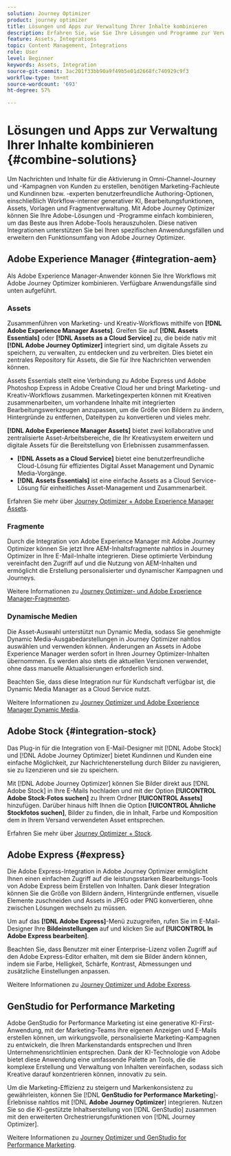 ```yaml
---
solution: Journey Optimizer
product: journey optimizer
title: Lösungen und Apps zur Verwaltung Ihrer Inhalte kombinieren
description: Erfahren Sie, wie Sie Ihre Lösungen und Programme zur Verwaltung Ihrer Inhalte kombinieren
feature: Assets, Integrations
topic: Content Management, Integrations
role: User
level: Beginner
keywords: Assets, Integration
source-git-commit: 3ac201f33bb90a9f49b5e01d2668fc740929c9f3
workflow-type: tm+mt
source-wordcount: '693'
ht-degree: 57%

---
```


# Lösungen und Apps zur Verwaltung Ihrer Inhalte kombinieren {#combine-solutions}

Um Nachrichten und Inhalte für die Aktivierung in Omni-Channel-Journey und -Kampagnen von Kunden zu erstellen, benötigen Marketing-Fachleute und Kundinnen bzw. -experten benutzerfreundliche Authoring-Optionen, einschließlich Workflow-interner generativer KI, Bearbeitungsfunktionen, Assets, Vorlagen und Fragmentverwaltung.  Mit Adobe Journey Optimizer können Sie Ihre Adobe-Lösungen und -Programme einfach kombinieren, um das Beste aus Ihren Adobe-Tools herauszuholen. Diese nativen Integrationen unterstützen Sie bei Ihren spezifischen Anwendungsfällen und erweitern den Funktionsumfang von Adobe Journey Optimizer.

## Adobe Experience Manager {#integration-aem}

Als Adobe Experience Manager-Anwender können Sie Ihre Workflows mit Adobe Journey Optimizer kombinieren. Verfügbare Anwendungsfälle sind unten aufgeführt.

### Assets

Zusammenführen von Marketing- und Kreativ-Workflows mithilfe von **[!DNL Adobe Experience Manager Assets]**. Greifen Sie auf **[!DNL Assets Essentials]** oder **[!DNL Assets as a Cloud Service]** zu, die beide nativ mit **[!DNL Adobe Journey Optimizer]** integriert sind, um digitale Assets zu speichern, zu verwalten, zu entdecken und zu verbreiten. Dies bietet ein zentrales Repository für Assets, die Sie für Ihre Nachrichten verwenden können.

Assets Essentials stellt eine Verbindung zu Adobe Express und Adobe Photoshop Express in Adobe Creative Cloud her und bringt Marketing- und Kreativ-Workflows zusammen. Marketingexperten können mit Kreativen zusammenarbeiten, um vorhandene Inhalte mit integrierten Bearbeitungswerkzeugen anzupassen, um die Größe von Bildern zu ändern, Hintergründe zu entfernen, Dateitypen zu konvertieren und vieles mehr.

**[!DNL Adobe Experience Manager Assets]** bietet zwei kollaborative und zentralisierte Asset-Arbeitsbereiche, die Ihr Kreativsystem erweitern und digitale Assets für die Bereitstellung von Erlebnissen zusammenfassen.

* **[!DNL Assets as a Cloud Service]** bietet eine benutzerfreundliche Cloud-Lösung für effizientes Digital Asset Management und Dynamic Media-Vorgänge.
* **[!DNL Assets Essentials]** ist eine einfache Assets as a Cloud Service-Lösung für einheitliches Asset-Management und Zusammenarbeit.

Erfahren Sie mehr über [Journey Optimizer + Adobe Experience Manager Assets](../integrations/assets.md).

<!--
### Templates

With Adobe Journey Optimizer, you can create custom-tailored messages through Adobe Experience Manager sites. Start by designing your templates using Adobe Experience Manager's content sources, then send them to Adobe Journey Optimizer. Once shared, these templates can be accessed in Adobe Journey Optimizer's email designer, simplifying the process of crafting and sending messages to your desired audience.

Learn more about [Journey Optimizer + Adobe Experience Manager templates](../integrations/aem-templates.md).-->

### Fragmente

Durch die Integration von Adobe Experience Manager mit Adobe Journey Optimizer können Sie jetzt Ihre AEM-Inhaltsfragmente nahtlos in Journey Optimizer in Ihre E-Mail-Inhalte integrieren. Diese optimierte Verbindung vereinfacht den Zugriff auf und die Nutzung von AEM-Inhalten und ermöglicht die Erstellung personalisierter und dynamischer Kampagnen und Journeys.

Weitere Informationen zu [Journey Optimizer- und Adobe Experience Manager-Fragmenten](../integrations/aem-fragments.md).

### Dynamische Medien

Die Asset-Auswahl unterstützt nun Dynamic Media, sodass Sie genehmigte Dynamic Media-Ausgabedarstellungen in Journey Optimizer nahtlos auswählen und verwenden können. Änderungen an Assets in Adobe Experience Manager werden sofort in Ihren Journey Optimizer-Inhalten übernommen. Es werden also stets die aktuellen Versionen verwendet, ohne dass manuelle Aktualisierungen erforderlich sind.

Beachten Sie, dass diese Integration nur für Kundschaft verfügbar ist, die Dynamic Media Manager as a Cloud Service nutzt.

Weitere Informationen zu [Journey Optimizer und Adobe Experience Manager Dynamic Media](../integrations/aem-dynamic.md).


## Adobe Stock {#integration-stock}

Das Plug-in für die Integration von E-Mail-Designer mit [!DNL Adobe Stock] und [!DNL Adobe Journey Optimizer] bietet Kundinnen und Kunden eine einfache Möglichkeit, zur Nachrichtenerstellung durch Bilder zu navigieren, sie zu lizenzieren und sie zu speichern.

Mit [!DNL Adobe Journey Optimizer] können Sie Bilder direkt aus [!DNL Adobe Stock] in Ihre E-Mails hochladen und mit der Option **[!UICONTROL Adobe Stock-Fotos suchen]** zu Ihrem Ordner **[!UICONTROL Assets]** hinzufügen. Darüber hinaus hilft Ihnen die Option **[!UICONTROL Ähnliche Stockfotos suchen]**, Bilder zu finden, die in Inhalt, Farbe und Komposition dem in Ihrem Versand verwendeten Asset entsprechen.

Erfahren Sie mehr über [Journey Optimizer + Stock](../integrations/stock.md).

## Adobe Express {#express}

Die Adobe Express-Integration in Adobe Journey Optimizer ermöglicht Ihnen einen einfachen Zugriff auf die leistungsstarken Bearbeitungs-Tools von Adobe Express beim Erstellen von Inhalten. Dank dieser Integration können Sie die Größe von Bildern ändern, Hintergründe entfernen, visuelle Elemente zuschneiden und Assets in JPEG oder PNG konvertieren, ohne zwischen Lösungen wechseln zu müssen.

Um auf das **[!DNL Adobe Express]**-Menü zuzugreifen, rufen Sie im E-Mail-Designer Ihre **Bildeinstellungen** auf und klicken Sie auf **[!UICONTROL In Adobe Express bearbeiten]**.

Beachten Sie, dass Benutzer mit einer Enterprise-Lizenz vollen Zugriff auf den Adobe Express-Editor erhalten, mit dem sie Bilder ändern können, indem sie Farbe, Helligkeit, Schärfe, Kontrast, Abmessungen und zusätzliche Einstellungen anpassen.

Weitere Informationen zu [Journey Optimizer und Adobe Express](../integrations/express.md).

## GenStudio for Performance Marketing

Adobe GenStudio for Performance Marketing ist eine generative KI-First-Anwendung, mit der Marketing-Teams ihre eigenen Anzeigen und E-Mails erstellen können, um wirkungsvolle, personalisierte Marketing-Kampagnen zu entwickeln, die Ihren Markenstandards entsprechen und Ihren Unternehmensrichtlinien entsprechen. Dank der KI-Technologie von Adobe bietet diese Anwendung eine umfassende Palette an Tools, die die komplexe Erstellung und Verwaltung von Inhalten vereinfachen, sodass sich Kreative darauf konzentrieren können, innovativ zu sein.

Um die Marketing-Effizienz zu steigern und Markenkonsistenz zu gewährleisten, können Sie [!DNL **GenStudio for Performance Marketing**]-Erlebnisse nahtlos mit [!DNL **Adobe Journey Optimizer**] integrieren. Nutzen Sie so die KI-gestützte Inhaltserstellung von [!DNL GenStudio] zusammen mit den erweiterten Orchestrierungsfunktionen von [!DNL Journey Optimizer].

Weitere Informationen zu [Journey Optimizer und GenStudio for Performance Marketing](../integrations/genstudio.md).
